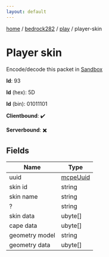 ```yaml
---
layout: default
---
```


[home](/)  /  [bedrock282](/protocol/bedrock282)  /  [play](/protocol/bedrock282/play)  /  player-skin

# Player skin

Encode/decode this packet in [Sandbox](../../../sandbox/bedrock282#Play.PlayerSkin)

**Id**: 93

**Id** (hex): 5D

**Id** (bin): 01011101

**Clientbound**: ✔️

**Serverbound**: ✖️

## Fields

Name | Type
---|---
uuid | [mcpeUuid](/protocol/bedrock282/types/mcpe-uuid)
skin id | string
skin name | string
? | string
skin data | ubyte[]
cape data | ubyte[]
geometry model | string
geometry data | ubyte[]
